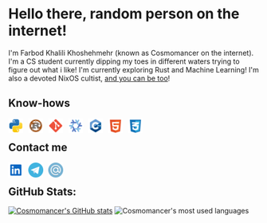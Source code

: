 # Hello there, random person on the internet!
I'm Farbod Khalili Khoshehmehr (known as Cosmomancer on the internet). I'm a CS student currently dipping my toes in different waters trying to figure out what i like! I'm currently exploring Rust and Machine Learning! I'm also a devoted NixOS cultist, [and you can be too](https://www.youtube.com/watch?v=9OMDnZWXjn4&list=PLko9chwSoP-3MLKgbuwh3n_x3HVzoZujp)!


## Know-hows
<p>
<a href="http://python.org/"><img align="left" alt="Python" width="30px" style="padding-right:10px;" src="https://github.com/TheCosmomancer/TheCosmomancer/blob/main/svgs/python.svg"/></a>
<a href="https://www.rust-lang.org/"><img align="left" alt="Rust" width="30px" style="padding-right:10px;" src="https://github.com/TheCosmomancer/TheCosmomancer/blob/main/svgs/rust.svg"/></a>
<a href="https://git-scm.com/"><img align="left" alt="Git" width="30px" style="padding-right:10px;" src="https://github.com/TheCosmomancer/TheCosmomancer/blob/main/svgs/git.svg"/></a>
<a href="https://nixos.org/"><img align="left" alt="Nix" width="30px" style="padding-right:10px;" src="https://github.com/TheCosmomancer/TheCosmomancer/blob/main/svgs/nix.svg"/></a>
<a href="https://isocpp.org/"><img align="left" alt="C++" width="30px" style="padding-right:10px;" src="https://github.com/TheCosmomancer/TheCosmomancer/blob/main/svgs/cpp.svg"/></a>
<a href="https://html.spec.whatwg.org/multipage/"><img align="left" alt="HTML" width="30px" style="padding-right:10px;" src="https://github.com/TheCosmomancer/TheCosmomancer/blob/main/svgs/html.svg"/></a>
<a href="https://drafts.csswg.org/"><img align="left" alt="CSS" width="30px" style="padding-right:10px;" src="https://github.com/TheCosmomancer/TheCosmomancer/blob/main/svgs/css.svg"/></a>
<br></p>

## Contact me
<p>
<a href="https://www.linkedin.com/in/farbod-khalili-khoshehmeher/"><img align="left" alt="LinkedIn" width="30px" style="padding-right:10px;" src="https://github.com/TheCosmomancer/TheCosmomancer/blob/main/svgs/linkedin.svg"></a>
<a href="https://t.me/thecosmomancer"><img align="left" alt="Telegram" width="30px" style="padding-right:10px;" src="https://github.com/TheCosmomancer/TheCosmomancer/blob/main/svgs/telegram.svg"></a>
<a href="mailto:lecosmomancer@gmail.com"><img align="left" alt="Mail" width="30px" style="padding-right:10px;" src="https://github.com/TheCosmomancer/TheCosmomancer/blob/main/svgs/mail.svg"></a>
<br></p>

## GitHub Stats:
[![Cosmomancer's GitHub stats](https://github-readme-stats.vercel.app/api?username=TheCosmomancer&show_icons=true&hide_title=true&rank_icon=github&hide_border=true&theme=github_dark)](https://github.com/anuraghazra/github-readme-stats)
![Cosmomancer's most used languages](https://github-readme-stats.vercel.app/api/top-langs/?username=TheCosmomancer&theme=github_dark&hide_border=true&include_all_commits=true&count_private=true&layout=compact)
